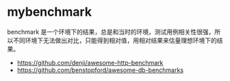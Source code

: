 # mybenchmark





benchmark 是一个环境下的结果，总是和当时的环境，测试用例相关性很强，所以不同环境下无法做出对比，只能得到相对值，用相对结果来估量理想环境下的结果。

* https://github.com/denji/awesome-http-benchmark
* https://github.com/benstopford/awesome-db-benchmarks